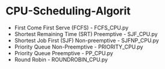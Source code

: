 # CPU-Scheduling-Algorit

- First Come First Serve (FCFS) - FCFS_CPU.py
- Shortest Remaining Time (SRT) Preemptive - SJF_CPU.py
- Shortest Job First (SJF) Non-preemptive - SJFNP_CPU.py
- Priority Queue Non-Preemptive -  PRIORITY_CPU.py
- Priority Queue Preemptive - PP_CPU.py
- Round Robin - ROUNDROBIN_CPU.py
